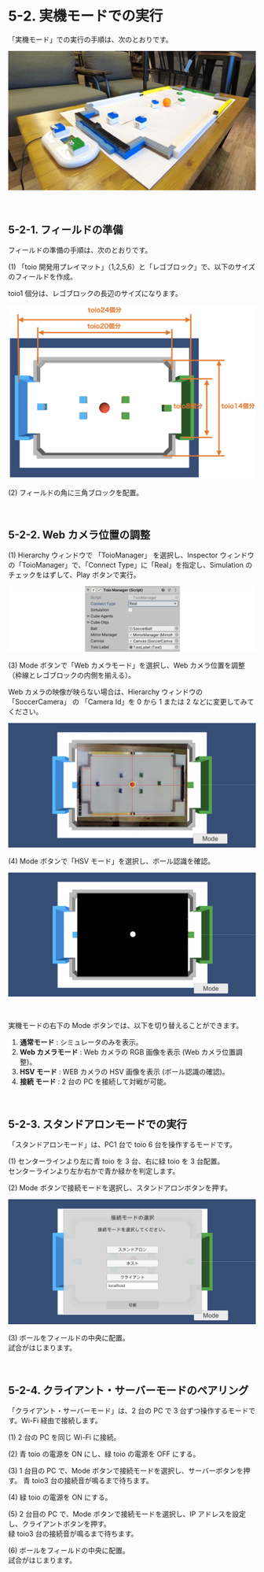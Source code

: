 # **5-2. 実機モードでの実行**

「実機モード」での実行の手順は、次のとおりです。

![AI ロボットサッカー](images/ai-robot-soccer.jpg)

<br>

## **5-2-1. フィールドの準備**

フィールドの準備の手順は、次のとおりです。

(1) 「toio 開発用プレイマット」（1,2,5,6）と「レゴブロック」で、以下のサイズのフィールドを作成。

toio1 個分は、レゴブロックの長辺のサイズになります。

![Field Size](images/field_size.png)

(2) フィールドの角に三角ブロックを配置。

<br>

## **5-2-2. Web カメラ位置の調整**

(1) Hierarchy ウィンドウで 「ToioManager」 を選択し、Inspector ウィンドウの「ToioManager」で、「Connect Type」に「Real」を指定し、Simulation のチェックをはずして、Play ボタンで実行。

![camera1](images/camera1.png)

(3) Mode ボタンで「Web カメラモード」を選択し、Web カメラ位置を調整（枠線とレゴブロックの内側を揃える）。

Web カメラの映像が映らない場合は、Hierarchy ウィンドウの「SoccerCamera」 の 「Camera Id」を 0 から 1 または 2 などに変更してみてください。

![mode3](images/mode2.png)

(4) Mode ボタンで「HSV モード」を選択し、ボール認識を確認。

![mode3](images/mode3.png)

<br>

実機モードの右下の Mode ボタンでは、以下を切り替えることができます。

1. **通常モード** : シミュレータのみを表示。
1. **Web カメラモード** : Web カメラの RGB 画像を表示 (Web カメラ位置調整)。
1. **HSV モード** : WEB カメラの HSV 画像を表示 (ボール認識の確認)。
1. **接続 モード** : 2 台の PC を接続して対戦が可能。

<br>

## **5-2-3. スタンドアロンモードでの実行**

「スタンドアロンモード」は、PC1 台で toio 6 台を操作するモードです。

(1) センターラインより左に青 toio を 3 台、右に緑 toio を 3 台配置。<br>
センターラインより左か右かで青か緑かを判定します。

(2) Mode ボタンで接続モードを選択し、スタンドアロンボタンを押す。

![mode4](images/mode4.png)

(3) ボールをフィールドの中央に配置。<br>
試合がはじまります。

<br>

## **5-2-4. クライアント・サーバーモードのペアリング**

「クライアント・サーバーモード」は、2 台の PC で 3 台ずつ操作するモードです。Wi-Fi 経由で接続します。

(1) 2 台の PC を同じ Wi-Fi に接続。

(2) 青 toio の電源を ON にし、緑 toio の電源を OFF にする。

(3) 1 台目の PC で、Mode ボタンで接続モードを選択し、サーバーボタンを押す。
青 toio3 台の接続音が鳴るまで待ちます。<br>

(4) 緑 toio の電源を ON にする。

(5) 2 台目の PC で、Mode ボタンで接続モードを選択し、IP アドレスを設定し、クライアントボタンを押す。<br>
緑 toio3 台の接続音が鳴るまで待ちます。<br>

(6) ボールをフィールドの中央に配置。<br>
試合がはじまります。

<br>
